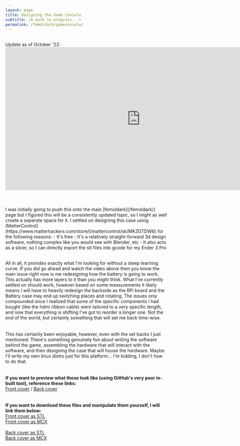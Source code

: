 ```yaml
---
layout: page
title: Designing the Game Console
subtitle: (A work in progress...)
permalink: /femoldark/gameconsole/
---
```

<br>
Update as of October '22:
<center>
<iframe width="840" height="445" src="https://player.vimeo.com/video/756628586?h=9c7c184f0b&amp;badge=0&amp;autopause=0&amp;autoplay=1;player_id=0&amp;app_id=58479" frameborder="0" allow="accelerometer; autoplay; clipboard-write; encrypted-media; gyroscope; picture-in-picture" allowfullscreen></iframe>
</center>
<br><br><br>
I was initially going to push this onto the main [femoldark](/femoldark/) page but I figured this will be a consistently updated topic, so I might as well create a seperate space for it. I settled on designing this case using [MatterControl](https://www.matterhackers.com/store/l/mattercontrol/sk/MKZGTDW6) for the following reasons:
- It's free
- It's a relatively straight-forward 3d design software, nothing complex like you would see with Blender, etc
- It also acts as a slicer, so I can directly export the stl files into gcode for my Ender 3 Pro
<br><br>

All in all, it provides exactly what I'm looking for without a steep learning curve. If you did go ahead and watch the video above then you know the main issue right now is me redesigning how the battery is going to work. This actually has more layers to it than you might think. What I've currently settled on should work, however based on some measurements it likely means I will have to heavily redesign the backside as the RPi board and the Battery case may end up switching places and rotating. The issues only compounded once I realized that some of the specific components I had bought (like the hdmi ribbon cable) were tailored to a very specific length, and now that everything is shifting I've got to reorder a longer one. Not the end of the world, but certainly something that will set me back time-wise.
<br><br><br>
This has certainly been enjoyable, however, even with the set backs I just mentioned. There's something genuinely fun about writing the software behind the game, assembling the hardware that will interact with the software, and then designing the case that will house the hardware. Maybe I'll write my own linux distro just for this platform... I'm kidding, I don't how to do that.
<br><br><br>
**If you want to preview what these look like (using GitHub's very poor in-built tool), reference these links:**<br>
[Front cover](https://github.com/fe-moldark/wesleykent-website/blob/gh-pages/assets/3d_files/front-cover.stl) / [Back cover](https://github.com/fe-moldark/wesleykent-website/blob/gh-pages/assets/3d_files/back-cover-center.stl)
<br><br><br>
**If you want to download these files and manipulate them yourself, I will link them below:**<br>
[Front cover as STL](https://github.com/fe-moldark/wesleykent-website/raw/gh-pages/assets/3d_files/front-cover.stl)<br>
[Front cover as MCX](https://github.com/fe-moldark/wesleykent-website/raw/gh-pages/assets/3d_files/front-cover.mcx)<br><br>
[Back cover as STL](https://github.com/fe-moldark/wesleykent-website/raw/gh-pages/assets/3d_files/back-cover-center.stl)<br>
[Back cover as MCX](https://github.com/fe-moldark/wesleykent-website/raw/gh-pages/assets/3d_files/back-cover-center.mcx)<br>
